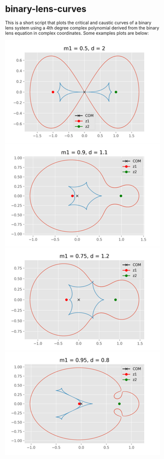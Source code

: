 # binary-lens-curves
This is a short script that plots the critical and caustic curves of a binary lens system using a 4th degree complex polynomial derived from the binary lens equation in complex coordinates. Some examples plots are below:

![img1](./imgs/m1_0.5_d_2.png)
![img2](./imgs/m1_0.9_d_1.1.png)
![img3](./imgs/m1_0.75_d_1.2.png)
![img4](./imgs/m1_0.95_d_0.8.png)
